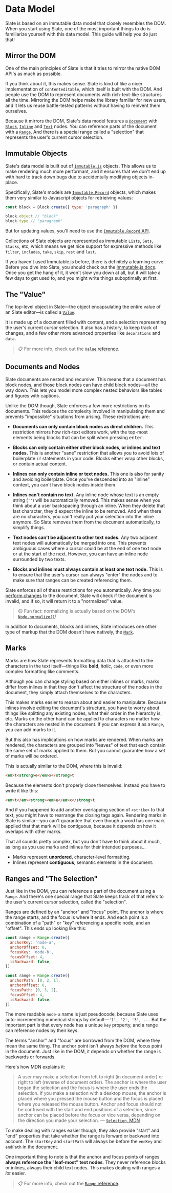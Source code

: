 # Data Model

Slate is based on an immutable data model that closely resembles the DOM. When you start using Slate, one of the most important things to do is familiarize yourself with this data model. This guide will help you do just that!

## Mirror the DOM

One of the main principles of Slate is that it tries to mirror the native DOM API's as much as possible.

If you think about it, this makes sense. Slate is kind of like a nicer implementation of `contenteditable`, which itself is built with the DOM. And people use the DOM to represent documents with rich-text-like structures all the time. Mirroring the DOM helps make the library familiar for new users, and it lets us reuse battle-tested patterns without having to reinvent them ourselves.

Because it mirrors the DOM, Slate's data model features a [`Document`](../reference/slate/document.md) with [`Block`](../reference/slate/block.md), [`Inline`](../reference/slate/inline.md) and [`Text`](../reference/slate/text.md) nodes. You can reference parts of the document with a [`Range`](../reference/slate/range.md). And there is a special range called a "selection" that represents the user's current cursor selection.

## Immutable Objects

Slate's data model is built out of [`Immutable.js`](https://facebook.github.io/immutable-js/) objects. This allows us to make rendering much more performant, and it ensures that we don't end up with hard to track down bugs due to accidentally modifying objects in-place.

Specifically, Slate's models are [`Immutable.Record`](https://facebook.github.io/immutable-js/docs/#/Record) objects, which makes them very similar to Javascript objects for retrieiving values:

```js
const block = Block.create({ type: 'paragraph' })

block.object // "block"
block.type // "paragraph"
```

But for updating values, you'll need to use the [`Immutable.Record` API](https://facebook.github.io/immutable-js/docs/#/Record/set).

Collections of Slate objects are represented as immutable `Lists`, `Sets`, `Stacks`, etc, which means we get nice support for expressive methods like `filter`, `includes`, `take`, `skip`, `rest` and `last`.

If you haven't used Immutable.js before, there is definitely a learning curve. Before you dive into Slate, you should check out the [Immutable.js docs](https://facebook.github.io/immutable-js/docs/#/). Once you get the hang of it, it won't slow you down at all, but it will take a few days to get used to, and you might write things suboptimally at first.

## The "Value"

The top-level object in Slate—the object encapsulating the entire value of an Slate editor—is called a [`Value`](../reference/slate/value.md).

It is made up of a document filled with content, and a selection representing the user's current cursor selection. It also has a history, to keep track of changes, and a few other more advanced properties like `decorations` and `data`.

> 📋 For more info, check out the [`Value` reference](../reference/slate/value.md).

## Documents and Nodes

Slate documents are nested and recursive. This means that a document has block nodes, and those block nodes can have child block nodes—all the way down. This lets you model more complex nested behaviors like tables and figures with captions.

Unlike the DOM though, Slate enforces a few more restrictions on its documents. This reduces the complexity involved in manipulating them and prevents "impossible" situations from arising. These restrictions are:

* **Documents can only contain block nodes as direct children.** This restriction mirrors how rich-text editors work, with the top-most elements being blocks that can be split when pressing <kbd>enter</kbd>.

* **Blocks can only contain either other block nodes, or inlines and text nodes.** This is another "sane" restriction that allows you to avoid lots of boilerplate `if` statements in your code. Blocks either wrap other blocks, or contain actual content.

* **Inlines can only contain inline or text nodes.** This one is also for sanity and avoiding boilerplate. Once you've descended into an "inline" context, you can't have block nodes inside them.

* **Inlines can't contain no text.** Any inline node whose text is an empty string (`''`) will be automatically removed. This makes sense when you think about a user backspacing through an inline. When they delete that last character, they'd expect the inline to be removed. And when there are no characters, you can't really put your selection into the inline anymore. So Slate removes them from the document automatically, to simplify things.

* **Text nodes can't be adjacent to other text nodes.** Any two adjacent text nodes will automatically be merged into one. This prevents ambiguous cases where a cursor could be at the end of one text node or at the start of the next. However, you can have an inline node surrounded by two texts.

* **Blocks and inlines must always contain at least one text node.** This is to ensure that the user's cursor can always "enter" the nodes and to make sure that ranges can be created referencing them.

Slate enforces all of these restrictions for you automatically. Any time you [perform changes](./changes.md) to the document, Slate will check if the document is invalid, and if so, it will return it to a "normalized" value.

> 🙃 Fun fact: normalizing is actually based on the DOM's [`Node.normalize()`](https://developer.mozilla.org/en-US/docs/Web/API/Node/normalize)!

In addition to documents, blocks and inlines, Slate introduces one other type of markup that the DOM doesn't have natively, the [`Mark`](../reference/slate/mark.md).

## Marks

Marks are how Slate represents formatting data that is attached to the characters in the text itself—things like **bold**, _italic_, `code`, or even more complex formatting like comments.

Although you can change styling based on either inlines or marks, marks differ from inlines in that they don't affect the structure of the nodes in the document, they simply attach themselves to the characters.

This makes marks easier to reason about and easier to manipulate. Because inlines involve editing the document's structure, you have to worry about things like splitting any existing nodes, what their order in the hierarchy is, etc. Marks on the other hand can be applied to characters no matter how the characters are nested in the document. If you can express it as a `Range`, you can add marks to it.

But this also has implications on how marks are rendered. When marks are rendered, the characters are grouped into "leaves" of text that each contain the same set of marks applied to them. But you cannot guarantee how a set of marks will be ordered.

This is actually similar to the DOM, where this is invalid:

```html
<em>t<strong>e</em>x</strong>t
```

Because the elements don't properly close themselves. Instead you have to write it like this:

```html
<em>t</em><strong><em>e</em>x</strong>t
```

And if you happened to add another overlapping section of `<strike>` to that text, you might have to rearrange the closing tags again. Rendering marks in Slate is similar—you can't guarantee that even though a word has one mark applied that that mark will be contiguous, because it depends on how it overlaps with other marks.

That all sounds pretty complex, but you don't have to think about it much, as long as you use marks and inlines for their intended purposes...

* Marks represent **unordered**, character-level formatting.
* Inlines represent **contiguous**, semantic elements in the document.

## Ranges and "The Selection"

Just like in the DOM, you can reference a part of the document using a `Range`. And there's one special range that Slate keeps track of that refers to the user's current cursor selection, called the "selection".

Ranges are defined by an "anchor" and "focus" point. The anchor is where the range starts, and the focus is where it ends. And each point is a combination of a "path" or "key" referencing a specific node, and an "offset". This ends up looking like this:

```js
const range = Range.create({
  anchorKey: 'node-a',
  anchorOffset: 0,
  focusKey: 'node-b',
  focusOffset: 4,
  isBackward: false,
})

const range = Range.create({
  anchorPath: [0, 2, 1],
  anchorOffset: 0,
  focusPath: [0, 3, 2],
  focusOffset: 4,
  isBackward: false,
})
```

The more readable `node-a` name is just pseudocode, because Slate uses auto-incrementing numerical strings by default—`'1', '2', '3', ...` But the important part is that every node has a unique `key` property, and a range can reference nodes by their keys.

The terms "anchor" and "focus" are borrowed from the DOM, where they mean the same thing. The anchor point isn't always _before_ the focus point in the document. Just like in the DOM, it depends on whether the range is backwards or forwards.

Here's how MDN explains it:

> A user may make a selection from left to right (in document order) or right to left (reverse of document order). The anchor is where the user began the selection and the focus is where the user ends the selection. If you make a selection with a desktop mouse, the anchor is placed where you pressed the mouse button and the focus is placed where you released the mouse button. Anchor and focus should not be confused with the start and end positions of a selection, since anchor can be placed before the focus or vice versa, depending on the direction you made your selection.
> — [`Selection`, MDN](https://developer.mozilla.org/en-US/docs/Web/API/Selection)

To make dealing with ranges easier though, they also provide "start" and "end" properties that take whether the range is forward or backward into account. The `startKey` and `startPath` will always be before the `endKey` and `endPath` in the document.

One important thing to note is that the anchor and focus points of ranges **always reference the "leaf-most" text nodes**. They never reference blocks or inlines, always their child text nodes. This makes dealing with ranges a _lot_ easier.

> 📋 For more info, check out the [`Range` reference](../reference/slate/range.md).

